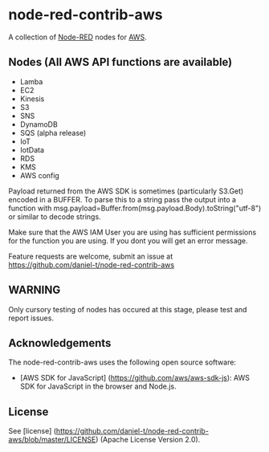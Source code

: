 node-red-contrib-aws
========================
A collection of <a href="http://nodered.org" target="_new">Node-RED</a> nodes for <a href="http://aws.amazon.com/" target="_new">AWS</a>.

Nodes (All AWS API functions are available)
-----------------

* Lamba
* EC2
* Kinesis
* S3
* SNS
* DynamoDB
* SQS (alpha release)
* IoT
* IotData
* RDS
* KMS
* AWS config

Payload returned from the AWS SDK is sometimes (particularly S3.Get) encoded in a BUFFER.  To parse this to a string pass the output into a function with msg.payload=Buffer.from(msg.payload.Body).toString("utf-8") or similar to decode strings.

Make sure that the AWS IAM User you are using has sufficient permissions for the function you are using.  If you dont you will get an error message.

Feature requests are welcome, submit an issue at https://github.com/daniel-t/node-red-contrib-aws

WARNING
----
Only cursory testing of nodes has occured at this stage, please test and report issues.

Acknowledgements
----------------

The node-red-contrib-aws uses the following open source software:

- [AWS SDK for JavaScript] (https://github.com/aws/aws-sdk-js): AWS SDK for JavaScript in the browser and Node.js.

License
-------

See [license] (https://github.com/daniel-t/node-red-contrib-aws/blob/master/LICENSE) (Apache License Version 2.0).
